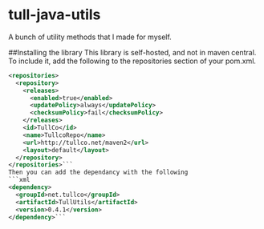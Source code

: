 # tull-java-utils
A bunch of utility methods that I made for myself.

##Installing the library
This library is self-hosted, and not in maven central. To include it, add the following to the repositories section of your pom.xml.
```xml
<repositories>
  <repository>
    <releases>
      <enabled>true</enabled>
      <updatePolicy>always</updatePolicy>
      <checksumPolicy>fail</checksumPolicy>
    </releases>
    <id>TullCo</id>
    <name>TullcoRepo</name>
    <url>http://tullco.net/maven2</url>
    <layout>default</layout>
  </repository>
</repositories>```
Then you can add the dependancy with the following
```xml
<dependency>
  <groupId>net.tullco</groupId>
  <artifactId>TullUtils</artifactId>
  <version>0.4.1</version>
</dependency>```
